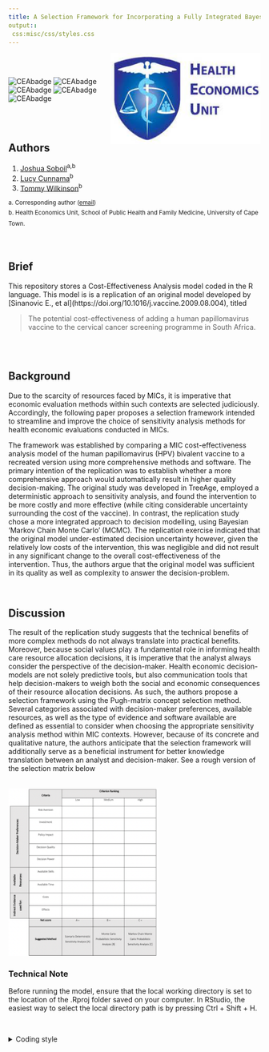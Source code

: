 ```yaml
---
title: A Selection Framework for Incorporating a Fully Integrated Bayesian Approach to Cost-Effectiveness Evaluation in Middle Income Country Contexts
output::
 css:misc/css/styles.css
---
```


<img src="misc/logo.jpg" width="300" align="right" />

<br/>
<br/>

![CEAbadge](https://img.shields.io/github/issues/jSoboil/Dissertation)
![CEAbadge](https://img.shields.io/github/last-commit/jSoboil/Dissertation)
![CEAbadge](https://img.shields.io/github/license/jSoboil/Dissertation?label=license)
![CEAbadge](https://img.shields.io/badge/R-v4.0.0+-blue)
![CEAbadge](https://img.shields.io/badge/JAGS-v4.3.0-blue)

<br/>
<br/>

## Authors
1. [Joshua Soboil](https://www.linkedin.com/in/joshua-soboil-067351172/)<sup>a,b</sup>
2. [Lucy Cunnama](https://scholar.google.co.za/citations?hl=en&user=eG7OJ7EAAAAJ)<sup>b</sup>
3. [Tommy Wilkinson](https://twitter.com/Tommy_HealthSA)<sup>b</sup>

<sup>a. Corresponding author ([email](mailto:soboil.joshua@gmail.com)) \
b. Health Economics Unit, School of Public Health and Family Medicine, University of Cape Town.<sup>

<br/>

## Brief
<p>This repository stores a Cost-Effectiveness Analysis model coded in the R language. This model is is a replication of an original model developed by [Sinanovic E., et al](https://doi.org/10.1016/j.vaccine.2009.08.004), titled

>The potential cost-effectiveness of adding a human papillomavirus vaccine to the cervical cancer screening programme in South Africa.

<br/>
<br/>

## Background
<p>Due to the scarcity of resources faced by MICs, it is imperative that economic evaluation methods within such contexts are selected judiciously. Accordingly, the following paper proposes a selection framework intended to streamline and improve the choice of sensitivity analysis methods for health economic evaluations conducted in MICs.<p>

<p>The framework was established by comparing a MIC cost-effectiveness analysis model of the human papillomavirus (HPV) bivalent vaccine to a recreated version using more comprehensive methods and software. The primary intention of the replication was to establish whether a more comprehensive approach would automatically result in higher quality decision-making. The original study was developed in TreeAge, employed a deterministic approach to sensitivity analysis, and found the intervention to be more costly and more effective (while citing considerable uncertainty surrounding the cost of the vaccine). In contrast, the replication study chose a more integrated approach to decision modelling, using Bayesian ‘Markov Chain Monte Carlo’ (MCMC). The replication exercise indicated that the original model under-estimated decision uncertainty however, given the relatively low costs of the intervention, this was negligible and did not result in any significant change to the overall cost-effectiveness of the intervention. Thus, the authors argue that the original model was sufficient in its quality as well as complexity to answer the decision-problem.<p>

<br/>

## Discussion
<p>The result of the replication study suggests that the technical benefits of more complex methods do not always translate into practical benefits. Moreover, because social values play a fundamental role in informing health care resource allocation decisions, it is imperative that the analyst always consider the perspective of the decision-maker. Health economic decision-models are not solely predictive tools, but also communication tools that help decision-makers to weigh both the social and economic consequences of their resource allocation decisions. As such, the authors propose a selection framework using the Pugh-matrix concept selection method. Several categories associated with decision-maker preferences, available resources, as well as the type of evidence and software available are defined as essential to consider when choosing the appropriate sensitivity analysis method within MIC contexts. However, because of its concrete and qualitative nature, the authors anticipate that the selection framework will additionally serve as a beneficial instrument for better knowledge translation between an analyst and decision-maker. See a rough version of the selection matrix below<p>

<br/>

<img src="figs/Pugh_matrix.png" width="300" style="float:middle" />

<br/>

### Technical Note
<p>Before running the model, ensure that the local working directory is set to the location of the .Rproj folder saved on your computer. In RStudio, the easiest way to select the local directory path is by pressing Ctrl + Shift + H.<p>

<br/>

<details>
<summary>Coding style</summary>
<p>The coding styled used throughout the model follows the coding framework proposed by Alarid-Escudero et al. (2019) titled:

>A Need for Change! A Coding Framework for Improving Transparency in Decision Modeling. 

Access the article [here](https://doi.org/10.1007/s40273-019-00837-x)<p>

